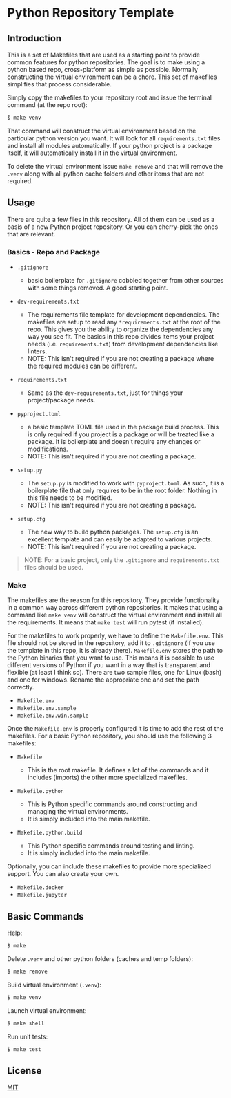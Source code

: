 # Python Repository Template

## Introduction

This is a set of Makefiles that are used as a starting point to provide common features for python repositories. The goal is to make using a python based repo, cross-platform as simple as possible. Normally constructing the virtual environment can be a chore. This set of makefiles simplifies that process considerable.

Simply copy the makefiles to your repository root and issue the terminal command (at the repo root):

```bash
$ make venv
```

That command will construct the virtual environment based on the particular python version you want. It will look for all `requirements.txt` files and install all modules automatically. If your python project is a package itself, it will automatically install it in the virtual environment.

To delete the virtual environment issue `make remove` and that will remove the `.venv` along with all python cache folders and other items that are not required.

## Usage

There are quite a few files in this repository. All of them can be used as a basis of a new Python project repository. Or you can cherry-pick the ones that are relevant.


### Basics - Repo and Package


- `.gitignore`
    - basic boilerplate for `.gitignore` cobbled together from other sources with some things removed. A good starting point.

- `dev-requirements.txt`
    - The requirements file template for development dependencies. The makefiles are setup to read any `*requirements.txt` at the root of the repo. This gives you the ability to organize the dependencies any way you see fit. The basics in this repo divides items your project needs (i.e. `requirements.txt`) from development dependencies like linters.
    - NOTE: This isn't required if you are not creating a package where the required modules can be different.

- `requirements.txt`
    - Same as the `dev-requirements.txt`, just for things your project/package needs.

- `pyproject.toml`
    - a basic template TOML file used in the package build process. This is only required if you project is a package or will be treated like a package. It is boilerplate and doesn't require any changes or modifications.
    - NOTE: This isn't required if you are not creating a package.

- `setup.py`
    - The `setup.py` is modified to work with `pyproject.toml`. As such, it is a boilerplate file that only requires to be in the root folder. Nothing in this file needs to be modified.
    - NOTE: This isn't required if you are not creating a package.

- `setup.cfg`
    - The new way to build python packages. The `setup.cfg` is an excellent template and can easily be adapted to various projects.
    - NOTE: This isn't required if you are not creating a package.


>NOTE: For a basic project, only the `.gitignore` and `requirements.txt` files should be used.

### Make

The makefiles are the reason for this repository. They provide functionality in a common way across different python repositories. It makes that using a command like `make venv` will construct the virtual environment and install all the requirements. It means that `make test` will run pytest (if installed). 

For the makefiles to work properly, we have to define the `Makefile.env`. This file should not be stored in the repository, add it to `.gitignore` (if you use the template in this repo, it is already there). `Makefile.env` stores the path to the Python binaries that you want to use. This means it is possible to use different versions of Python if you want in a way that is transparent and flexible (at least I think so). There are two sample files, one for Linux (bash) and one for windows. Rename the appropriate one and set the path correctly.

- `Makefile.env`
- `Makefile.env.sample`
- `Makefile.env.win.sample`

Once the `Makefile.env` is properly configured it is time to add the rest of the makefiles. For a basic Python repository, you should use the following 3 makefiles:

- `Makefile`
    - This is the root makefile. It defines a lot of the commands and it includes (imports) the other more specialized makefiles.

- `Makefile.python`
    - This is Python specific commands around constructing and managing the virtual environments. 
    - It is simply included into the main makefile.

- `Makefile.python.build`
    - This Python specific commands around testing and linting.
    - It is simply included into the main makefile.

Optionally, you can include these makefiles to provide more specialized support. You can also create your own.

- `Makefile.docker`
- `Makefile.jupyter`

## Basic Commands


Help:

```bash
$ make
```

Delete `.venv` and other python folders (caches and temp folders):

```bash
$ make remove
```

Build virtual environment (`.venv`): 

```bash
$ make venv
```

Launch virtual environment: 

```bash
$ make shell
```

Run unit tests:

```bash
$ make test
```


## License

[MIT](https://choosealicense.com/licenses/mit/)

